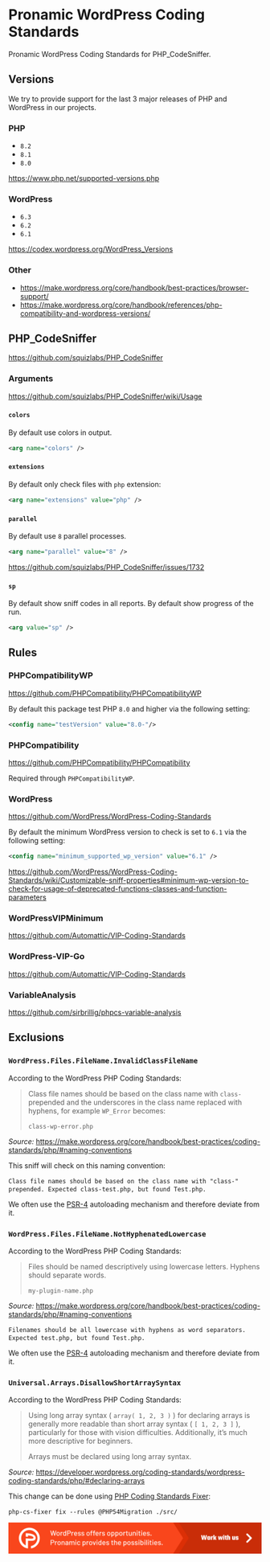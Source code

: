 # Pronamic WordPress Coding Standards

Pronamic WordPress Coding Standards for PHP_CodeSniffer.

## Versions

We try to provide support for the last 3 major releases of PHP and WordPress in our projects.

### PHP

- `8.2`
- `8.1`
- `8.0`

https://www.php.net/supported-versions.php

### WordPress

- `6.3`
- `6.2`
- `6.1`

https://codex.wordpress.org/WordPress_Versions

### Other

- https://make.wordpress.org/core/handbook/best-practices/browser-support/
- https://make.wordpress.org/core/handbook/references/php-compatibility-and-wordpress-versions/

## PHP_CodeSniffer

https://github.com/squizlabs/PHP_CodeSniffer

### Arguments

https://github.com/squizlabs/PHP_CodeSniffer/wiki/Usage

#### `colors`

By default use colors in output.

```xml
<arg name="colors" />
```

#### `extensions`

By default only check files with `php` extension:

```xml
<arg name="extensions" value="php" />
```

#### `parallel`

By default use `8` parallel processes.

```xml
<arg name="parallel" value="8" />
```

https://github.com/squizlabs/PHP_CodeSniffer/issues/1732

#### `sp`

By default show sniff codes in all reports.
By default show progress of the run.

```xml
<arg value="sp" />
```

## Rules

### PHPCompatibilityWP

https://github.com/PHPCompatibility/PHPCompatibilityWP

By default this package test PHP `8.0` and higher via the following setting:

```xml
<config name="testVersion" value="8.0-"/>
```

### PHPCompatibility

https://github.com/PHPCompatibility/PHPCompatibility

Required through `PHPCompatibilityWP`.

### WordPress

https://github.com/WordPress/WordPress-Coding-Standards

By default the minimum WordPress version to check is set to `6.1` via the following setting:

```xml
<config name="minimum_supported_wp_version" value="6.1" />
```

https://github.com/WordPress/WordPress-Coding-Standards/wiki/Customizable-sniff-properties#minimum-wp-version-to-check-for-usage-of-deprecated-functions-classes-and-function-parameters

### WordPressVIPMinimum

https://github.com/Automattic/VIP-Coding-Standards

### WordPress-VIP-Go

https://github.com/Automattic/VIP-Coding-Standards

### VariableAnalysis

https://github.com/sirbrillig/phpcs-variable-analysis

## Exclusions

### `WordPress.Files.FileName.InvalidClassFileName`

According to the WordPress PHP Coding Standards:

> Class file names should be based on the class name with `class-` prepended and the underscores in the class name replaced with hyphens, for example `WP_Error` becomes:
>
> ```
> class-wp-error.php
> ```

_Source:_ https://make.wordpress.org/core/handbook/best-practices/coding-standards/php/#naming-conventions

This sniff will check on this naming convention:

```
Class file names should be based on the class name with "class-" prepended. Expected class-test.php, but found Test.php.
```

We often use the [PSR-4](https://www.php-fig.org/psr/psr-4/) autoloading mechanism and therefore deviate from it.

### `WordPress.Files.FileName.NotHyphenatedLowercase`

According to the WordPress PHP Coding Standards:

> Files should be named descriptively using lowercase letters. Hyphens should separate words.
>
> ```
> my-plugin-name.php
> ```

_Source:_ https://make.wordpress.org/core/handbook/best-practices/coding-standards/php/#naming-conventions

```
Filenames should be all lowercase with hyphens as word separators. Expected test.php, but found Test.php.
```

We often use the [PSR-4](https://www.php-fig.org/psr/psr-4/) autoloading mechanism and therefore deviate from it.

### `Universal.Arrays.DisallowShortArraySyntax`

According to the WordPress PHP Coding Standards:

> Using long array syntax ( `array( 1, 2, 3 )` ) for declaring arrays is generally more readable than short array syntax ( `[ 1, 2, 3 ]` ), particularly for those with vision difficulties. Additionally, it’s much more descriptive for beginners.
> 
> Arrays must be declared using long array syntax.

_Source:_ https://developer.wordpress.org/coding-standards/wordpress-coding-standards/php/#declaring-arrays

This change can be done using [PHP Coding Standards Fixer](https://github.com/FriendsOfPHP/PHP-CS-Fixer):

```
php-cs-fixer fix --rules @PHP54Migration ./src/
```

[![Pronamic - Work with us](https://github.com/pronamic/brand-resources/blob/main/banners/pronamic-work-with-us-leaderboard-728x90%404x.png)](https://www.pronamic.eu/contact/)
